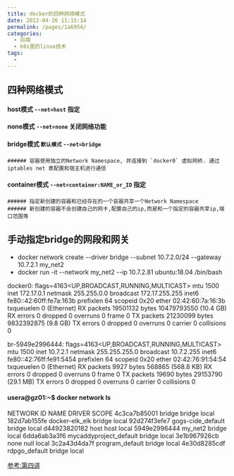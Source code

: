 ```yaml
---
title: docker的四种网络模式
date: 2022-04-26 11:15:14
permalink: /pages/1a6954/
categories:
  - 后端
  - k8s里的linux技术
tags:
  - 
---
```



## 四种网络模式
  #### host模式 `--net=host` 指定
  #### none模式 `--net=none` 关闭网络功能
  #### bridge模式  `默认模式` `--net=bridge`
    ###### 容器使用独立的Network Namespace, 并连接到 `docker0` 虚拟网桥. 通过iptables net 表配置和宿主机进行通信
  #### container模式 `--net=container:NAME_or_ID` 指定
    ###### 指定新创建的容器和已经存在的一个容器共享一个Network Namespace
    ###### 新创建的容器不会创建自己的网卡,配置自己的ip,而是和一个指定的容器共享ip,端口范围等 


## 手动指定bridge的网段和网关

  * docker network create --driver bridge --subnet 10.7.2.0/24 --gateway 10.7.2.1 my_net2
  * docker run -it --network my_net2 --ip 10.7.2.81 ubuntu:18.04 /bin/bash


docker0: flags=4163<UP,BROADCAST,RUNNING,MULTICAST>  mtu 1500
        inet 172.17.0.1  netmask 255.255.0.0  broadcast 172.17.255.255
        inet6 fe80::42:60ff:fe7a:163b  prefixlen 64  scopeid 0x20<link>
        ether 02:42:60:7a:16:3b  txqueuelen 0  (Ethernet)
        RX packets 19501132  bytes 10479793550 (10.4 GB)
        RX errors 0  dropped 0  overruns 0  frame 0
        TX packets 21230099  bytes 9832392875 (9.8 GB)
        TX errors 0  dropped 0 overruns 0  carrier 0  collisions 0

br-5949e2996444: flags=4163<UP,BROADCAST,RUNNING,MULTICAST>  mtu 1500
        inet 10.7.2.1  netmask 255.255.255.0  broadcast 10.7.2.255
        inet6 fe80::42:76ff:fe91:5454  prefixlen 64  scopeid 0x20<link>
        ether 02:42:76:91:54:54  txqueuelen 0  (Ethernet)
        RX packets 9927  bytes 568865 (568.8 KB)
        RX errors 0  dropped 0  overruns 0  frame 0
        TX packets 19690  bytes 29153790 (29.1 MB)
        TX errors 0  dropped 0 overruns 0  carrier 0  collisions 0

  #### usera@gz01:~$ docker network ls

NETWORK ID     NAME                     DRIVER    SCOPE
4c3ca7b85001   bridge                   bridge    local
182d7ab155fe   docker-elk_elk           bridge    local
92d274f3efe7   gogs-cide_default        bridge    local
d44923820182   host                     host      local
5949e2996444   my_net2                  bridge    local
6dda6ab3a3f6   mycaddyproject_default   bridge    local
3e1b967926cb   none                     null      local
3c2a43d4da7f   program_default          bridge    local
4e30d8285cdf   rdpgo_default            bridge    local





[参考:第四讲](https://www.bilibili.com/video/BV1qF411e77r?p=1&share_medium=android&share_plat=android&share_session_id=79a8d06d-a14c-44d4-ac57-b898bcb49578&share_source=WEIXIN&share_tag=s_i&timestamp=1650938826&unique_k=wu5hepn)



